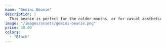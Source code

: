 ```yaml
---
name: "Gemini Beanie"
description: |
  This beanie is perfect for the colder months, or for casual aesthetic wear.
image: "/images/assets/gemini-beanie.png"
price: 30.00
colors:
  - "Black"
---
```

